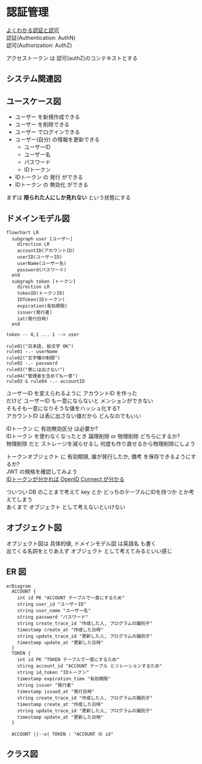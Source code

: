 # 認証管理
[よくわかる認証と認可](https://dev.classmethod.jp/articles/authentication-and-authorization/)  
認証(Authentication: AuthN)  
認可(Authorization: AuthZ)  

アクセストークン は 認可(authZ)のコンテキストとする  
## システム関連図
## ユースケース図
- ユーザー を新規作成できる
- ユーザー を削除できる
- ユーザー でログインできる
- ユーザー(自分) の情報を更新できる
  - ユーザーID
  - ユーザー名
  - パスワード
  - IDトークン
- IDトークン の 発行 ができる
- IDトークン の 無効化 ができる

まずは __限られた人にしか見れない__ という状態にする  
## ドメインモデル図
```mermaid
flowchart LR
  subgraph user [ユーザー]
    direction LR
    accountID(アカウントID)
    userID(ユーザーID)
    userName(ユーザー名)
    password(パスワード)
  end
  subgraph token [トークン]
    direction LR
    tokenID(トークンID)
    IDToken(IDトークン)
    expiration(有効期限)
    issuer(発行者)
    iat(発行日時)
  end

token -- 0,1 ... 1 --> user

rule01("日本語, 絵文字 OK")
rule01 -.- userName
rule02("文字種の制限")
rule02 -.- password
rule03("表には出さない")
rule04("管理者を含めても一意")
rule03 & rule04 -.- accountID
```

ユーザーID を変えられるように アカウントID を作った  
だけど ユーザーID も一意にならないと メンションができない  
そもそも一意になりそうな値をハッシュ化する?  
アカウントID は表に出さない値だから どんなのでもいい  

IDトークン に 有効無効区分 は必要か?  
IDトークン を使わなくなったとき 論理削除 or 物理削除 どちらにするか?  
物理削除 だと ストレージを減らせるし 何度も作り直せるから物理削除にしよう  

トークンオブジェクト に 有効期限, 誰が発行したか, 備考 を保存できるようにするか?  
JWT の規格を確認してみよう  
[IDトークンが分かれば OpenID Connect が分かる](https://qiita.com/TakahikoKawasaki/items/8f0e422c7edd2d220e06)  

ついつい DB のことまで考えて key とか どっちのテーブルにIDを持つか とか考えてしまう  
あくまで オブジェクト として考えないといけない  
## オブジェクト図
オブジェクト図は 具体的値, ドメインモデル図 は英語名 も書く  
出てくる名詞をとりあえず オブジェクト として考えてみるといい感じ  
## ER 図
```mermaid
erDiagram
  ACCOUNT {
    int id PK "ACCOUNT テーブルで一意にするため"
    string user_id "ユーザーID"
    string user_name "ユーザー名"
    string password "パスワード"
    string create_trace_id "作成した人, プログラムの識別子"
    timestamp create_at "作成した日時"
    string update_trace_id "更新した人, プログラムの識別子"
    timestamp update_at "更新した日時"
  }
  TOKEN {
    int id PK "TOKEN テーブルで一意にするため"
    stirng account_id "ACCOUNT テーブル とリレーションするため"
    string id_token "IDトークン"
    timestamp expiration_time "有効期限"
    string issuer "発行者"
    timestamp issued_at "発行日時"
    string create_trace_id "作成した人, プログラムの識別子"
    timestamp create_at "作成した日時"
    string update_trace_id "更新した人, プログラムの識別子"
    timestamp update_at "更新した日時"
  }

  ACCOUNT ||--o| TOKEN : "ACCOUNT の id"
```
## クラス図
